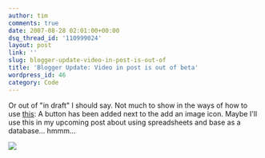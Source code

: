 ```yaml
---
author: tim
comments: true
date: 2007-08-28 02:01:00+00:00
dsq_thread_id: '110999024'
layout: post
link: ''
slug: blogger-update-video-in-post-is-out-of
title: 'Blogger Update: Video in post is out of beta'
wordpress_id: 46
category: Code
---
```


Or out of "in draft" I should say. Not much to show in the ways of how to use
[this](http://buzz.blogger.com/2007/08/3-2-1-action.html): A button has been
added next to the add an image icon. Maybe I'll use this in my upcoming post
about using spreadsheets and base as a database... hmmm...  
  
![](https://lh6.google.com/timothy.broder/RtOBZJE6BSI/AAAAAAAAKoc/83d-BWrBiFM/s400/blogger_video_post.jpg?imgdl=1)


